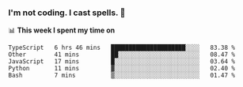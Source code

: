 ### I'm not coding. I cast spells. 🎩

📊 **This week I spent my time on**
<!--START_SECTION:waka-->
```text
TypeScript   6 hrs 46 mins   █████████████████████░░░░   83.38 % 
Other        41 mins         ██░░░░░░░░░░░░░░░░░░░░░░░   08.47 % 
JavaScript   17 mins         █░░░░░░░░░░░░░░░░░░░░░░░░   03.64 % 
Python       11 mins         ▓░░░░░░░░░░░░░░░░░░░░░░░░   02.40 % 
Bash         7 mins          ▒░░░░░░░░░░░░░░░░░░░░░░░░   01.47 % 
```
<!--END_SECTION:waka-->
